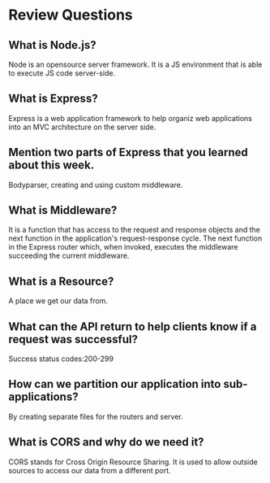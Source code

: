 # Review Questions

## What is Node.js?
Node is an opensource server framework. It is a JS environment that is able to execute JS code server-side.

## What is Express?
Express is a web application framework to help organiz web applications into an MVC architecture on the server side.

## Mention two parts of Express that you learned about this week.
Bodyparser, creating and using custom middleware.

## What is Middleware?
It is a function that has access to the request and response objects and the next function in the application's request-response cycle. The next function in the Express router which, when invoked, executes the middleware succeeding the current middleware.

## What is a Resource?
A place we get our data from.

## What can the API return to help clients know if a request was successful?
Success status codes:200-299

## How can we partition our application into sub-applications?
By creating separate files for the routers and server.

## What is CORS and why do we need it?
CORS stands for Cross Origin Resource Sharing. It is used to allow outside sources to access our data from a different port.